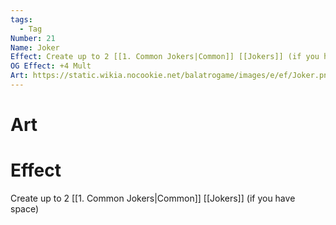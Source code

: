 ```yaml
---
tags:
  - Tag
Number: 21
Name: Joker
Effect: Create up to 2 [[1. Common Jokers|Common]] [[Jokers]] (if you have space)
OG Effect: +4 Mult
Art: https://static.wikia.nocookie.net/balatrogame/images/e/ef/Joker.png/revision/latest?cb=20230925003651
---
```

# Art
# Effect
Create up to 2 [[1. Common Jokers|Common]] [[Jokers]] (if you have space)